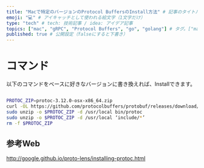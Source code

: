 ```yaml
---
title: "Macで特定のバージョンのProtocol BuffersのInstall方法" # 記事のタイトル
emoji: "💻" # アイキャッチとして使われる絵文字（1文字だけ）
type: "tech" # tech: 技術記事 / idea: アイデア記事
topics: ["mac", "gRPC", "Protocol Buffers", "go", "golang"] # タグ。["markdown", "rust", "aws"]のように指定する
published: true # 公開設定（falseにすると下書き）
---
```

# コマンド

以下のコマンドをベースに好きなバージョンに書き換えれば、Installできます。

```bash

PROTOC_ZIP=protoc-3.12.0-osx-x86_64.zip
curl -OL https://github.com/protocolbuffers/protobuf/releases/download/v3.12.0/$PROTOC_ZIP
sudo unzip -o $PROTOC_ZIP -d /usr/local bin/protoc
sudo unzip -o $PROTOC_ZIP -d /usr/local ‘include/*’
rm -f $PROTOC_ZIP
```

## 参考Web
http://google.github.io/proto-lens/installing-protoc.html

